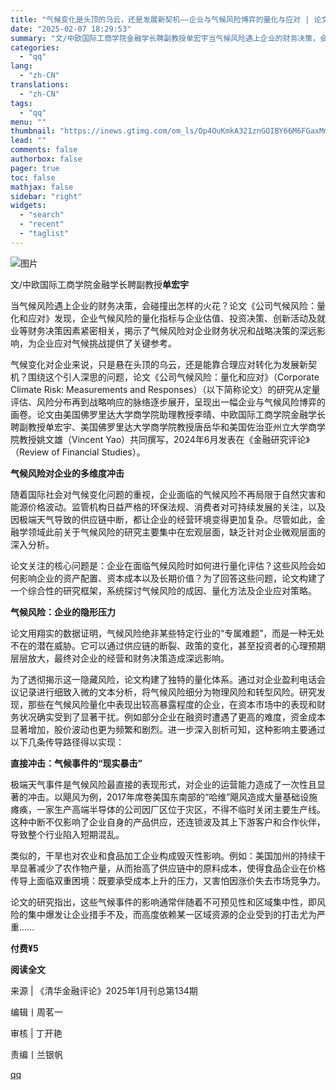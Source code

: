 ```yaml
---
title: "气候变化是头顶的乌云，还是发展新契机——企业与气候风险博弈的量化与应对 | 论文故事汇"
date: "2025-02-07 18:29:53"
summary: "文/中欧国际工商学院金融学长聘副教授单宏宇当气候风险遇上企业的财务决策，会碰撞出怎样的火花？论文《公..."
categories:
  - "qq"
lang:
  - "zh-CN"
translations:
  - "zh-CN"
tags:
  - "qq"
menu: ""
thumbnail: "https://inews.gtimg.com/om_ls/Op4OuKmkA321znGOIBY66M6FGaxMmFDSVUTMvwl8F19x4AA_640360/0"
lead: ""
comments: false
authorbox: false
pager: true
toc: false
mathjax: false
sidebar: "right"
widgets:
  - "search"
  - "recent"
  - "taglist"
---
```


![图片](https://inews.gtimg.com/om_bt/OE11qDKrGGwL3A2D_QoisTzi64PeF-UYoNBlAbcZSf-gwAA/641)

文/中欧国际工商学院金融学长聘副教授**单宏宇**

当气候风险遇上企业的财务决策，会碰撞出怎样的火花？论文《公司气候风险：量化和应对》发现，企业气候风险的量化指标与企业估值、投资决策、创新活动及就业等财务决策因素紧密相关，揭示了气候风险对企业财务状况和战略决策的深远影响，为企业应对气候挑战提供了关键参考。

气候变化对企业来说，只是悬在头顶的乌云，还是能靠合理应对转化为发展新契机？围绕这个引人深思的问题，论文《公司气候风险：量化和应对》（Corporate Climate Risk: Measurements and Responses）（以下简称论文）的研究从定量评估、风险分布再到战略响应的脉络逐步展开，呈现出一幅企业与气候风险博弈的画卷。论文由美国佛罗里达大学商学院助理教授李晴、中欧国际工商学院金融学长聘副教授单宏宇、美国佛罗里达大学商学院教授唐岳华和美国佐治亚州立大学商学院教授姚文雄（Vincent Yao）共同撰写，2024年6月发表在《金融研究评论》（Review of Financial Studies）。

  


**气候风险对企业的多维度冲击**

  


随着国际社会对气候变化问题的重视，企业面临的气候风险不再局限于自然灾害和能源价格波动。监管机构日益严格的环保法规、消费者对可持续发展的关注，以及因极端天气导致的供应链中断，都让企业的经营环境变得更加复杂。尽管如此，金融学领域此前关于气候风险的研究主要集中在宏观层面，缺乏针对企业微观层面的深入分析。

  


论文关注的核心问题是：企业在面临气候风险时如何进行量化评估？这些风险会如何影响企业的资产配置、资本成本以及长期价值？为了回答这些问题，论文构建了一个综合性的研究框架，系统探讨气候风险的成因、量化方法及企业应对策略。

  


**气候风险：企业的隐形压力**

  


论文用翔实的数据证明，气候风险绝非某些特定行业的“专属难题”，而是一种无处不在的潜在威胁。它可以通过供应链的断裂、政策的变化，甚至投资者的心理预期层层放大，最终对企业的经营和财务决策造成深远影响。

  


为了透彻揭示这一隐藏风险，论文构建了独特的量化体系。通过对企业盈利电话会议记录进行细致入微的文本分析，将气候风险细分为物理风险和转型风险。研究发现，那些在气候风险量化中表现出较高暴露程度的企业，在资本市场中的表现和财务状况确实受到了显著干扰。例如部分企业在融资时遭遇了更高的难度，资金成本显著增加，股价波动也更为频繁和剧烈。进一步深入剖析可知，这种影响主要通过以下几条传导路径得以实现：

**直接冲击：气候事件的“现实暴击”**

  


极端天气事件是气候风险最直接的表现形式，对企业的运营能力造成了一次性且显著的冲击。以飓风为例，2017年席卷美国东南部的“哈维”飓风造成大量基础设施瘫痪，一家生产高端半导体的公司因厂区位于灾区，不得不临时关闭主要生产线。这种中断不仅影响了企业自身的产品供应，还连锁波及其上下游客户和合作伙伴，导致整个行业陷入短期混乱。

  


类似的，干旱也对农业和食品加工企业构成毁灭性影响。例如：美国加州的持续干旱显著减少了农作物产量，从而抬高了供应链中的原料成本，使得食品企业在价格传导上面临双重困境：既要承受成本上升的压力，又害怕因涨价失去市场竞争力。

  


论文的研究指出，这些气候事件的影响通常伴随着不可预见性和区域集中性，即风险的集中爆发让企业措手不及，而高度依赖某一区域资源的企业受到的打击尤为严重......

  


**付费¥5**

**阅读全文**

  

来源 | 《清华金融评论》2025年1月刊总第134期  


编辑丨周茗一

审核 | 丁开艳

责编丨兰银帆

[qq](https://new.qq.com/rain/a/20250207A07LJB00)
